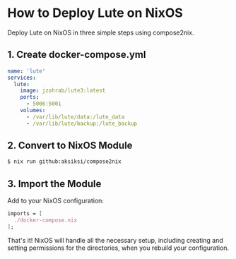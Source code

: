 # How to Deploy Lute on NixOS

Deploy Lute on NixOS in three simple steps using compose2nix.

## 1. Create docker-compose.yml
```yaml
name: 'lute'
services:
  lute:
    image: jzohrab/lute3:latest
    ports:
      - 5006:5001
    volumes:
      - /var/lib/lute/data:/lute_data
      - /var/lib/lute/backup:/lute_backup
```

## 2. Convert to NixOS Module
```bash
$ nix run github:aksiksi/compose2nix
```

## 3. Import the Module
Add to your NixOS configuration:
```nix
imports = [
  ./docker-compose.nix
];
```

That's it! NixOS will handle all the necessary setup, including creating and setting permissions for the directories, when you rebuild your configuration. 

